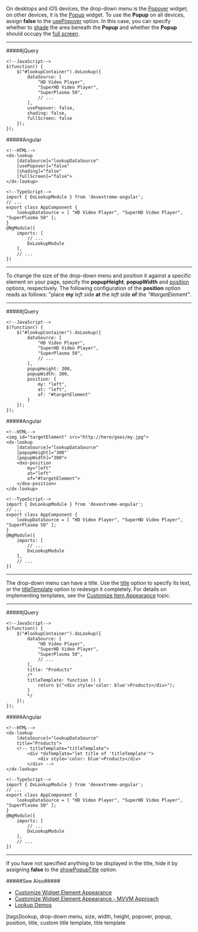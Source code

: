 On desktops and iOS devices, the drop-down menu is the [Popover](/concepts/05%20Widgets/Popover/00%20Overview.md '/Documentation/Guide/Widgets/Popover/Overview/') widget; on other devices, it is the [Popup](/concepts/05%20Widgets/Popup/00%20Overview.md '/Documentation/Guide/Widgets/Popup/Overview/') widget. To use the **Popup** on all devices, assign **false** to the [usePopover](/api-reference/10%20UI%20Widgets/dxLookup/1%20Configuration/usePopover.md '/Documentation/ApiReference/UI_Widgets/dxLookup/Configuration/#usePopover') option. In this case, you can specify whether to [shade](/api-reference/10%20UI%20Widgets/dxLookup/1%20Configuration/shading.md '/Documentation/ApiReference/UI_Widgets/dxLookup/Configuration/#shading') the area beneath the **Popup** and whether the **Popup** should occupy the [full screen](/api-reference/10%20UI%20Widgets/dxLookup/1%20Configuration/fullScreen.md '/Documentation/ApiReference/UI_Widgets/dxLookup/Configuration/#fullScreen'). 

---
#####jQuery

    <!--JavaScript-->
    $(function() {
        $("#lookupContainer").dxLookup({
            dataSource: [
                "HD Video Player",
                "SuperHD Video Player",
                "SuperPlasma 50",
                // ...
            ],
            usePopover: false,
            shading: false,
            fullScreen: false
        });
    });

#####Angular

    <!--HTML-->
    <dx-lookup
        [dataSource]="lookupDataSource"
        [usePopover]="false"
        [shading]="false"
        [fullScreen]="false">
    </dx-lookup>

    <!--TypeScript-->
    import { DxLookupModule } from 'devextreme-angular';
    // ...
    export class AppComponent {
        lookupDataSource = [ "HD Video Player", "SuperHD Video Player", "SuperPlasma 50" ];
    }
    @NgModule({
        imports: [
            // ...
            DxLookupModule
        ],
        // ...
    })

---

To change the size of the drop-down menu and position it against a specific element on your page, specify the **popupHeight**, **popupWidth** and [position](/api-reference/10%20UI%20Widgets/dxLookup/1%20Configuration/position.md '/Documentation/ApiReference/UI_Widgets/dxLookup/Configuration/#position') options, respectively. The following configuration of the **position** option reads as follows: "place **my** *left* side **at** the *left* side **of** the *"#targetElement"*.

---
#####jQuery

    <!--JavaScript-->
    $(function() {
        $("#lookupContainer").dxLookup({
            dataSource: [
                "HD Video Player",
                "SuperHD Video Player",
                "SuperPlasma 50",
                // ...
            ],
            popupHeight: 300,
            popupWidth: 300,
            position: {
                my: "left",
                at: "left",
                of: "#targetElement"
            }
        });
    });

#####Angular

    <!--HTML-->
    <img id="targetElement" src="http://here/goes/my.jpg">
    <dx-lookup
        [dataSource]="lookupDataSource"
        [popupHeight]="300"
        [popupWidth]="300">
        <dxo-position
            my="left"
            at="left"
            of="#targetElement">
        </dxo-position>
    </dx-lookup>

    <!--TypeScript-->
    import { DxLookupModule } from 'devextreme-angular';
    // ...
    export class AppComponent {
        lookupDataSource = [ "HD Video Player", "SuperHD Video Player", "SuperPlasma 50" ];
    }
    @NgModule({
        imports: [
            // ...
            DxLookupModule
        ],
        // ...
    })

---

The drop-down menu can have a title. Use the [title](/api-reference/10%20UI%20Widgets/dxLookup/1%20Configuration/title.md '/Documentation/ApiReference/UI_Widgets/dxLookup/Configuration/#title') option to specify its text, or the [titleTemplate](/api-reference/10%20UI%20Widgets/dxLookup/1%20Configuration/titleTemplate.md '/Documentation/ApiReference/UI_Widgets/dxLookup/Configuration/#titleTemplate') option to redesign it completely. For details on implementing templates, see the [Customize Item Appearance](/concepts/05%20Widgets/Lookup/20%20Customize%20the%20Appearance/05%20Customize%20Item%20Appearance.md '/Documentation/Guide/Widgets/Lookup/Customize_the_Appearance/Customize_Item_Appearance/') topic.

---
#####jQuery

    <!--JavaScript-->
    $(function() {
        $("#lookupContainer").dxLookup({
            dataSource: [
                "HD Video Player",
                "SuperHD Video Player",
                "SuperPlasma 50",
                // ...
            ],
            title: "Products"
            /*
            titleTemplate: function () {
                return $("<div style='color: blue'>Products</div>");
            }
            */
        });
    });

#####Angular

    <!--HTML-->
    <dx-lookup
        [dataSource]="lookupDataSource"
        title="Products">
        <!-- titleTemplate="titleTemplate">
            <div *dxTemplate="let title of 'titleTemplate'">
                <div style='color: blue'>Products</div>
            </div> -->
    </dx-lookup>

    <!--TypeScript-->
    import { DxLookupModule } from 'devextreme-angular';
    // ...
    export class AppComponent {
        lookupDataSource = [ "HD Video Player", "SuperHD Video Player", "SuperPlasma 50" ];
    }
    @NgModule({
        imports: [
            // ...
            DxLookupModule
        ],
        // ...
    })

---

If you have not specified anything to be displayed in the title, hide it by assigning **false** to the [showPopupTitle](/api-reference/10%20UI%20Widgets/dxLookup/1%20Configuration/showPopupTitle.md '/Documentation/ApiReference/UI_Widgets/dxLookup/Configuration/#showPopupTitle') option.

#####See Also#####
- [Customize Widget Element Appearance](/Documentation/Guide/Widgets/Common/UI_Widgets/Customize_Widget_Element_Appearance/#Customize_Widget_Element_Appearance/)
- [Customize Widget Element Appearance - MVVM Approach](/concepts/05%20Widgets/zz%20Common/05%20UI%20Widgets/35%20Customize%20Widget%20Element%20Appearance%20-%20MVVM%20Approach '/Documentation/Guide/Widgets/Common/UI_Widgets/Customize_Widget_Element_Appearance_-_MVVM_Approach/')
- [Lookup Demos](https://js.devexpress.com/Demos/WidgetsGallery/Demo/Lookup/Templates)


[tags]lookup, drop-down menu, size, width, height, popover, popup, position, title, custom title template, title template